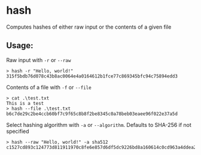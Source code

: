 # hash

Computes hashes of either raw input or the contents of a given file

## Usage:
Raw input with `-r` or `--raw`
```
> hash -r "Hello, world!"
315f5bdb76d078c43b8ac0064e4a0164612b1fce77c869345bfc94c75894edd3
```
Contents of a file with `-f` or `--file`
```
> cat .\test.txt
This is a test
> hash --file .\test.txt
b6c7de29c2be4ccb60bf7c9f65c8b8f2be8345c0a78beb03eaee96f022e37a5d
```
Select hashing algorithm with `-a` or `--algorithm`. Defaults to SHA-256 if not specified
```
> hash --raw "Hello, world!" -a sha512
c1527cd893c124773d811911970c8fe6e857d6df5dc9226bd8a160614c0cd963a4ddea2b94bb7d36021ef9d865d5cea294a82dd49a0bb269f51f6e7a57f79421
```
